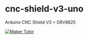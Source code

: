# cnc-shield-v3-uno
Arduino CNC Shield V3 + DRV8825

[![Maker Tutor](https://img.youtube.com/vi/DZcrrFcs4N4/0.jpg)](https://www.youtube.com/watch?v=DZcrrFcs4N4)
